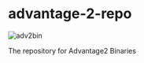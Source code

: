 # advantage-2-repo
![adv2bin](https://github.com/darinsecurity/advantage-2-repo/assets/110881816/e9a64bbb-5540-4711-800a-ecce49c8f429)

The repository for Advantage2 Binaries 
